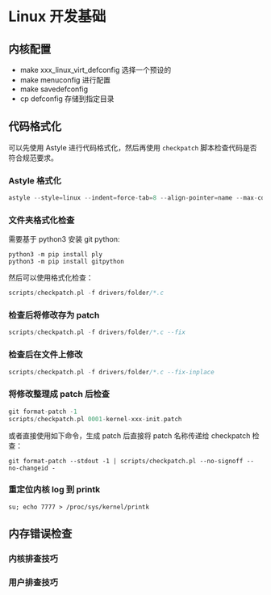 # Linux 开发基础

## 内核配置

- make xxx_linux_virt_defconfig 选择一个预设的
- make menuconfig 进行配置
- make savedefconfig
- cp defconfig 存储到指定目录

## 代码格式化 

可以先使用 Astyle 进行代码格式化，然后再使用 `checkpatch` 脚本检查代码是否符合规范要求。

### Astyle 格式化

```C
astyle --style=linux --indent=force-tab=8 --align-pointer=name --max-code-length=90 --break-after-logical -p -H -U drivers/folder/*.c  drivers/folder/*.h
```

### 文件夹格式化检查

需要基于 python3 安装 git python:

```
python3 -m pip install ply
python3 -m pip install gitpython
```

然后可以使用格式化检查：

```C
scripts/checkpatch.pl -f drivers/folder/*.c
```

### 检查后将修改存为 patch

```C
scripts/checkpatch.pl -f drivers/folder/*.c --fix
```

### 检查后在文件上修改

```C
scripts/checkpatch.pl -f drivers/folder/*.c --fix-inplace
```

### 将修改整理成 patch 后检查

```C
git format-patch -1
scripts/checkpatch.pl 0001-kernel-xxx-init.patch
```

或者直接使用如下命令，生成 patch 后直接将 patch 名称传递给 checkpatch 检查：

```
git format-patch --stdout -1 | scripts/checkpatch.pl --no-signoff --no-changeid -
```

### 重定位内核 log 到 printk

```
su; echo 7777 > /proc/sys/kernel/printk
```

## 内存错误检查

### 内核排查技巧

### 用户排查技巧

